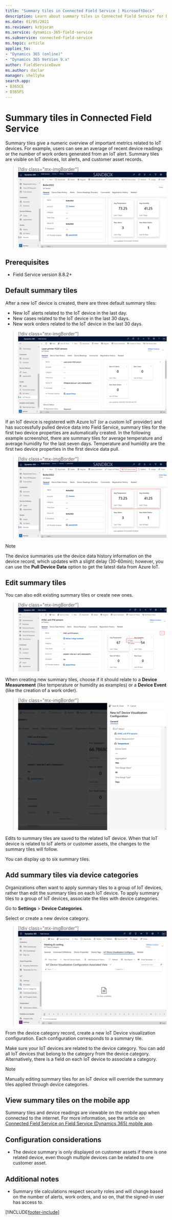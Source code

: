 ```yaml
---
title: "Summary tiles in Connected Field Service | MicrosoftDocs"
description: Learn about summary tiles in Connected Field Service for Dynamics 365 Field Service
ms.date: 01/05/2021
ms.reviewer: krbjoran
ms.service: dynamics-365-field-service
ms.subservice: connected-field-service
ms.topic: article
applies_to:
- "Dynamics 365 (online)"
- "Dynamics 365 Version 9.x"
author: FieldServiceDave
ms.author: daclar
manager: shellyha
search.app:
- D365CE
- D365FS
---
```


# Summary tiles in Connected Field Service

Summary tiles give a numeric overview of important metrics related to IoT devices. For example, users can see an average of recent device readings or the number of work orders generated from an IoT alert. Summary tiles are visible on IoT devices, Iot alerts, and customer asset records.

> [!div class="mx-imgBorder"]
> ![Screenshot of device readings on an IoT device, with attention to work orders.](./media/cfs-device-readings-history.png)

## Prerequisites

- Field Service version 8.8.2+

## Default summary tiles

After a new IoT device is created, there are three default summary tiles: 

- New IoT alerts related to the IoT device in the last day.
- New cases related to the IoT device in the last 30 days.
- New work orders related to the IoT device in the last 30 days.

> [!div class="mx-imgBorder"]
> ![Screenshot of the summary tiles on an IoT device in Field Service.](./media/cfs-summary-tiles-default.png)

If an IoT device is registered with Azure IoT (or a custom IoT provider) and has successfully pulled device data into Field Service, summary tiles for the first two device properties are automatically created. In the following example screenshot, there are summary tiles for average temperature and average humidity for the last seven days. Temperature and humidity are the first two device properties in the first device data pull.

> [!div class="mx-imgBorder"]
> ![Screenshot of device readings on an IoT device, with attention to work orders.](./media/cfs-device-readings-history-edited.png)

> [!Note]
> The device summaries use the device data history information on the device record, which updates with a slight delay (30-60min); however, you can use the **Pull Device Data** option to get the latest data from Azure IoT.


## Edit summary tiles

You can also edit existing summary tiles or create new ones.

> [!div class="mx-imgBorder"]
> ![Screenshot of an IoT device showing the option to edit summary tiles.](./media/cfs-summary-tiles-edit.png)

When creating new summary tiles, choose if it should relate to a **Device Measurement** (like temperature or humidity as examples) or a **Device Event** (like the creation of a work order).

> [!div class="mx-imgBorder"]
> ![Screenshot of a new IoT device visualization configuration.](./media/cfs-summary-tiles-edit2.png)

Edits to summary tiles are saved to the related IoT device. When that IoT device is related to IoT alerts or customer assets, the changes to the summary tiles will follow.

You can display up to six summary tiles.

## Add summary tiles via device categories

Organizations often want to apply summary tiles to a group of IoT devices, rather than edit the summary tiles on each IoT device. To apply summary tiles to a group of IoT devices, associate the tiles with device categories.

Go to **Settings** > **Device Categories**.

Select or create a new device category.

> [!div class="mx-imgBorder"]
> ![Screenshot of an IoT device category in Field Service.](./media/cfs-summary-tiles-device-categories.png)

From the device category record, create a new IoT Device visualization configuration. Each configuration corresponds to a summary tile.

Make sure your IoT devices are related to the device category. You can add all IoT devices that belong to the category from the device category. Alternatively, there is a field on each IoT device to associate a category.

> [!Note]
> Manually editing summary tiles for an IoT device will override the summary tiles applied through device categories.

## View summary tiles on the mobile app

Summary tiles and device readings are viewable on the mobile app when connected to the internet. For more information, see the article on [Connected Field Service on Field Service (Dynamics 365) mobile app](./cfs-mobile-powerapp.md#view-summary-tiles-and-device-readings). 

## Configuration considerations

- The device summary is only displayed on customer assets if there is one related device, even though multiple devices can be related to one customer asset.

## Additional notes

- Summary tile calculations respect security roles and will change based on the number of alerts, work orders, and so on, that the signed-in user has access to.

[!INCLUDE[footer-include](../includes/footer-banner.md)]